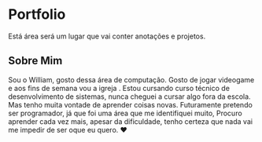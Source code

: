 # Portfolio
Está área será um lugar que vai conter anotações e projetos.

## Sobre Mim
Sou o William, gosto dessa área de computação. Gosto de jogar videogame e aos fins de semana vou a igreja . Estou cursando curso técnico de desenvolvimento de sistemas, nunca cheguei a cursar algo fora da escola. Mas tenho muita vontade de aprender coisas novas. Futuramente pretendo ser programador, já que foi uma área que me identifiquei muito, Procuro aprender cada vez mais, apesar da dificuldade, tenho certeza que nada vai me impedir de ser oque eu quero. ♥
